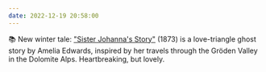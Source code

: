 ```yaml
---
date: 2022-12-19 20:58:00
---
```


📚 New winter tale: ["Sister Johanna's Story"](https://multoghost.wordpress.com/2022/12/19/sister-johannas-story/) (1873) is a love-triangle ghost story by Amelia Edwards, inspired by her travels through the Gröden Valley in the Dolomite Alps. Heartbreaking, but lovely.
